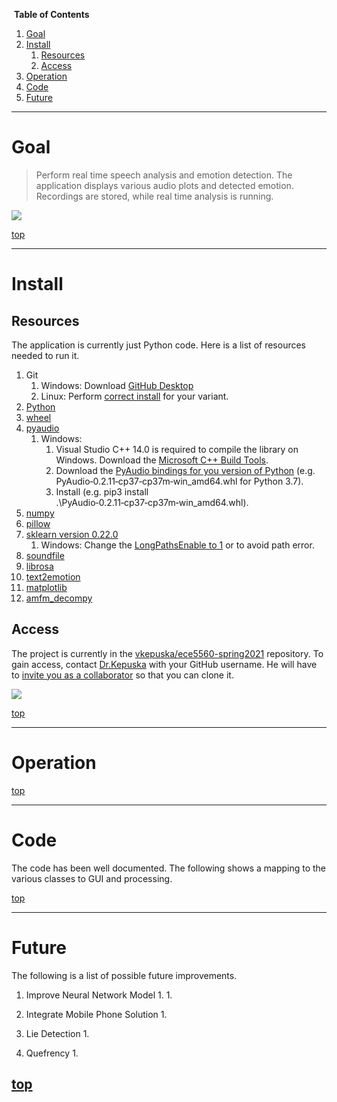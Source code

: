 ﻿﻿<a id="top"></a>
**Table of Contents**

1. [Goal](#Goal)
1. [Install](#Install)
    1. [Resources](##Resources)
    1. [Access](##Access)
1. [Operation](#Operation)
1. [Code](#Code)
1. [Future](#Future)

----
# Goal
> Perform real time speech analysis and emotion detection.  The application displays various audio plots and detected emotion.  Recordings are stored, while real time analysis is running.

![][gui]

[top](#top)

----
# Install

## Resources
The application is currently just Python code.  Here is a list of resources needed to run it.
1. Git
    1. Windows: Download [GitHub Desktop](https://desktop.github.com/)
    1. Linux: Perform [correct install](https://git-scm.com/download/linux) for your variant.
1. [Python](https://www.python.org/downloads/)
1. [wheel](https://pypi.org/project/wheel/)
1. [pyaudio](https://pypi.org/project/PyAudio/)
    1. Windows: 
        1. Visual Studio C++ 14.0 is required to compile the library on Windows.  Download the [Microsoft C++ Build Tools](https://visualstudio.microsoft.com/visual-cpp-build-tools).
        1. Download the [PyAudio bindings for you version of Python](https://www.lfd.uci.edu/~gohlke/pythonlibs/#pyaudio) (e.g. PyAudio‑0.2.11‑cp37‑cp37m‑win_amd64.whl for Python 3.7).
        1. Install (e.g. pip3 install .\PyAudio‑0.2.11‑cp37‑cp37m‑win_amd64.whl).
1. [numpy](https://numpy.org/install)
1. [pillow](https://pillow.readthedocs.io/en/stable/installation.html)
1. [sklearn version 0.22.0](https://pypi.org/project/scikit-learn/0.22.2/)
    1. Windows: Change the [LongPathsEnable to 1](https://stackoverflow.com/a/62196666/9560214) or to avoid path error.
1. [soundfile](https://pypi.org/project/SoundFile/)
1. [librosa](https://pypi.org/project/librosa/)
1. [text2emotion](https://pypi.org/project/text2emotion/)
1. [matplotlib](https://pypi.org/project/matplotlib/)
1. [amfm_decompy](https://pypi.org/project/AMFM-decompy/)

## Access
The project is currently in the [vkepuska/ece5560-spring2021](https://github.com/vkepuska/ece5560-spring2021) repository.  To gain access, contact [Dr.Kepuska](<mailto:vkepuska@fit.edu>) with your GitHub username.  He will have to [invite you as a collaborator](https://github.com/vkepuska/ece5560-spring2021/settings/access) so that you can clone it.

![][collaborator]

[top](#top)

----
# Operation


[top](#top)

----
# Code
The code has been well documented.  The following shows a mapping to the various classes to GUI and processing.

[top](#top)

----
# Future
The following is a list of possible future improvements.

1. Improve Neural Network Model
    1. 
    1. 

1. Integrate Mobile Phone Solution
    1. 

1. Lie Detection
    1.

1. Quefrency
    1. 

[top](#top)
----

<!-- References -->
[teacher]: <mailto:vkepuska@fit.edu>
[gui]: image/gui.gif
[python]: https://www.python.org/downloads/release/python-3710/
[collaborator]: image/collaborator.gif